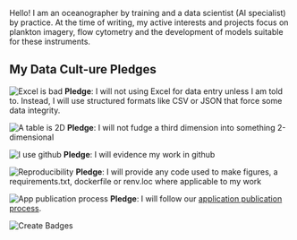 Hello! I am an oceanographer by training and a data scientist (AI specialist) by practice.
At the time of writing, my active interests and projects focus on plankton imagery, flow cytometry and the development of models suitable for these instruments.

## My Data Cult-ure Pledges
![Excel is bad](https://img.shields.io/badge/Excel_is_bad.-8A2BE2?style=flat&logo=gitlfs) 
  **Pledge**: I will not using Excel for data entry unless I am told to. Instead, I will use structured formats like CSV or JSON that force some data integrity.

![A table is 2D](https://img.shields.io/badge/A_table_is_2D-FDAE00?style=flat&logo=gitlfs) 
  **Pledge**: I will not fudge a third dimension into something 2-dimensional

![I use github](https://img.shields.io/badge/I_use_github-FDAE00?style=flat&logo=github) 
  **Pledge**: I will evidence my work in github

![Reproducibility](https://img.shields.io/badge/Reproducibility-03A9F4?style=flat&logo=github) 
  **Pledge**: I will provide any code used to make figures, a requirements.txt, dockerfile or renv.loc where applicable to my work

![App publication process](https://img.shields.io/badge/Application_publication_process-03A9F4?style=flat&logo=github) 
**Pledge**: I will follow our [application publication process](https://cefas.sharepoint.com/sites/News/SitePages/Make-your-science-data-work-harder.aspx?web=1).


![Create Badges](https://img.shields.io/badge/Create_Badges_at-shields.io-03A9F4?style=flat&logo=github)
